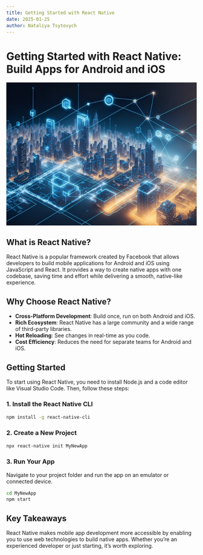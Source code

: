 ```yaml
---
title: Getting Started with React Native
date: 2025-01-25
author: Nataliya Tsytovych
---
```


# Getting Started with React Native: Build Apps for Android and iOS

![A picture of internet](./images/internet.jpg)

## What is React Native?

React Native is a popular framework created by Facebook that allows developers to build mobile applications for Android and iOS using JavaScript and React. It provides a way to create native apps with one codebase, saving time and effort while delivering a smooth, native-like experience.

## Why Choose React Native?

- **Cross-Platform Development**: Build once, run on both Android and iOS.
- **Rich Ecosystem**: React Native has a large community and a wide range of third-party libraries.
- **Hot Reloading**: See changes in real-time as you code.
- **Cost Efficiency**: Reduces the need for separate teams for Android and iOS.

## Getting Started

To start using React Native, you need to install Node.js and a code editor like Visual Studio Code. Then, follow these steps:

### 1. Install the React Native CLI

```bash
npm install -g react-native-cli
```

### 2. Create a New Project

```bash
npx react-native init MyNewApp
```

### 3. Run Your App

Navigate to your project folder and run the app on an emulator or connected device.

```bash
cd MyNewApp
npm start
```

## Key Takeaways

React Native makes mobile app development more accessible by enabling you to use web technologies to build native apps. Whether you’re an experienced developer or just starting, it’s worth exploring.
